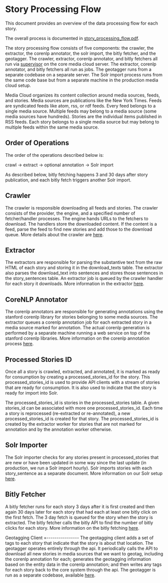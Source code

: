 Story Processing Flow
=====================

This document provides an overview of the data processing flow for each story.

The overall process is documented in [story_processing_flow.pdf](diagrams/story_processing_flow.pdf).

The story processing flow consists of five components: the crawler, the extractor, the corenlp annotator, the solr
import, the bitly fetcher, and the geotagger.  The crawler, extractor, corenlp annotator, and bitly fetchers all run via
[supervisor](supervisor.markdown)  on the core media cloud server.  The extractor, corenlp annotator, and bitly fetchers
all run as jobs. The geotagger runs from a separate codebase on a separate server.  The Solr import process runs from
the same code base but from a separate machine in the production media cloud setup.

Media Cloud organizes its content collection around media sources, feeds, and stories.  Media sources are publications
like the New York Times.  Feeds are syndicated feeds like atom, rss, or rdf feeds.  Every feed belongs to a single media
source.  Multiple feeds may belong to a media source (some media sources have hundreds).  Stories are the individual
items published in RSS feeds.  Each story belongs to a single media source but may belong to multiple feeds within
the same media source.

Order of Operations
------------------

The order of the operations described below is:

crawl -> extract -> optional annotation -> Solr import

As described below, bitly fetching happens 3 and 30 days after story publication, and each bitly fetch triggers another Solr import.

Crawler
-------

The crawler is responsible downloading all feeds and stories.  The crawler consists of the provider, the engine, and
a specified number of fetcher/handler processes.  The engine hands URLs to the fetchers to download.  The handlers
store the downloaded content.  If the content is a feed, parse the feed to find new stories and add those to the
download queue.  More details about the crawler are [here](crawler.markdown).

Extractor
---------

The extractors are responsible for parsing the substantive text from the raw HTML of each story and storing it in the
download_texts table.  The extractor also parses the download_text into sentences and stores those sentences in the
story_sentences table.  An extractor job is queued by the crawler handler for each story it downloads.  More
information in the extractor [here](extractor.markdown).

CoreNLP Annotator
-----------------

The corenlp annotators are responsible for generating annotations using the stanford corenlp library for stories
belonging to some media sources.  The extractor queues a corenlp annotation job for each extracted story in a media
source marked for annotation. The actual corenlp generation is performed by a separate machine running a web service on
top of the stanford corenlp libraries.  More information on the corenlp annotation process [here](corenlp.markdown).

Processed Stories ID
--------------------
Once all a story is crawled, extracted, and annotated, it is marked as ready for consumption by creating a
processed_stories_id for the story.  This processed_stories_id is used to provide API clients with a stream of stories
that are ready for consumption.  It is also used to indicate that the story is ready for import into Solr.  

The processed_stories_id is stories in the processed_stories table.  A given stories_id can be associated with more
one processed_stories_id.  Each time a story is reprocessed (re-extracted or re-annotated), a new processed_stories_id
is created for that story.  The processed_stories_id is created by the extractor worker for stories that are not marked
for annotation and by the annotation worker otherwise.

Solr Importer
-------------

The Solr importer checks for any stories present in processed_stories that are new or have been updated
in some way since the last update (in production, we run a Solr import hourly).  Solr imports stories with each
story_sentence as a separate document.  More information on our Solr setup [here](solr.markdown).

Bitly Fetcher
-------------

A bitly fetcher runs for each story 3 days after it is first created and then again 30 days later for each story that
had each at least one bitly click on the first fetch.  The 3 day fetch is queued for the story when the story is
extracted.  The bitly fetcher calls the bitly API to find the number of bitly clicks for each story.  More information
on the bitly fetching [here](bitly.markdown).

Geotagging Client
=----------------
The geotagging client adds a set of tags to each story that indicate that the story is about that location.  The
geotagger operates entirely through the api.  It periodically calls the API to download all new stories in media sources
that we want to geotag, including the corenlp annotation for each; generates the geotagging information based on the
entity data in the corenlp annotation; and then writes any tags for each story back to the core system through the api.
The geotagger is run as a separate codebase, available
[here](https://github.com/c4fcm/MediaCloud-GeoTag-Labeller/commits/master).
